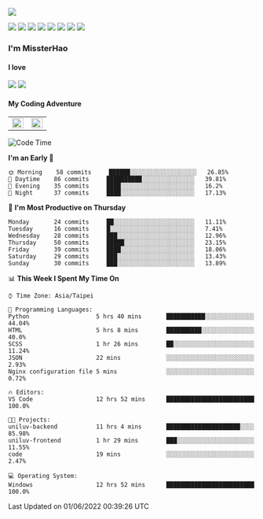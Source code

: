 ![](https://komarev.com/ghpvc/?username=MissterHao&color=ff69b4)

[![](https://img.shields.io/badge/Amazon%20AWS-%23232F3E?logo=amazon-aws&logoColor=white&style=for-the-badge)](https://aws.amazon.com/)
[![](https://img.shields.io/badge/Python-3776AB?style=for-the-badge&logo=python&logoColor=white)](https://www.djangoproject.com/)
[![](https://img.shields.io/badge/Django-092E20?style=for-the-badge&logo=django&logoColor=white)](https://www.python.org/)
[![](https://img.shields.io/badge/Flask-000000?style=for-the-badge&logo=flask&logoColor=white)](https://flask.palletsprojects.com/en/2.1.x/)
[![](https://img.shields.io/badge/go-%2300ADD8.svg?&style=for-the-badge&logo=go&logoColor=white)](https://golang.org/)
[![](https://img.shields.io/badge/javascript-%23F7DF1E.svg?&style=for-the-badge&logo=javascript&logoColor=black)](https://www.javascript.com/)
[![](https://img.shields.io/badge/mysql-%234479A1.svg?&style=for-the-badge&logo=mysql&logoColor=white)](https://www.mysql.com/)
[![](https://img.shields.io/badge/docker-%232496ED.svg?&style=for-the-badge&logo=docker&logoColor=white)](https://www.docker.com/)

### I'm MissterHao

#### I love  
![](https://img.shields.io/badge/Netflix-E50914?style=for-the-badge&logo=netflix&logoColor=white)
![](https://img.shields.io/badge/YouTube-FF0000?style=for-the-badge&logo=youtube&logoColor=white)

#### My Coding Adventure
<!-- Readme stats -->
<!-- https://github.com/anuraghazra/github-readme-stats -->
<table>
<tr>
    <td valign="top" width="50%">
    <img src="https://github-readme-stats.vercel.app/api?username=MissterHao&hide_border=true&show_icons=true&locale=en" align="left" style="width: 100%" />
    </td>
    <td valign="top" width="50%">
    <img src="https://github-readme-stats.vercel.app/api/top-langs?username=MissterHao&hide_border=true&show_icons=true&locale=en&layout=compact" align="left" style="width: 100%" />
    </td>
</tr>
</table>  


<!--START_SECTION:waka-->
![Code Time](http://img.shields.io/badge/Code%20Time-314%20hrs%2020%20mins-blue)

**I'm an Early 🐤** 

```text
🌞 Morning    58 commits     ██████░░░░░░░░░░░░░░░░░░░   26.85% 
🌆 Daytime    86 commits     ██████████░░░░░░░░░░░░░░░   39.81% 
🌃 Evening    35 commits     ████░░░░░░░░░░░░░░░░░░░░░   16.2% 
🌙 Night      37 commits     ████░░░░░░░░░░░░░░░░░░░░░   17.13%

```
📅 **I'm Most Productive on Thursday** 

```text
Monday       24 commits     ██░░░░░░░░░░░░░░░░░░░░░░░   11.11% 
Tuesday      16 commits     █░░░░░░░░░░░░░░░░░░░░░░░░   7.41% 
Wednesday    28 commits     ███░░░░░░░░░░░░░░░░░░░░░░   12.96% 
Thursday     50 commits     █████░░░░░░░░░░░░░░░░░░░░   23.15% 
Friday       39 commits     ████░░░░░░░░░░░░░░░░░░░░░   18.06% 
Saturday     29 commits     ███░░░░░░░░░░░░░░░░░░░░░░   13.43% 
Sunday       30 commits     ███░░░░░░░░░░░░░░░░░░░░░░   13.89%

```


📊 **This Week I Spent My Time On** 

```text
⌚︎ Time Zone: Asia/Taipei

💬 Programming Languages: 
Python                   5 hrs 40 mins       ███████████░░░░░░░░░░░░░░   44.04% 
HTML                     5 hrs 8 mins        ██████████░░░░░░░░░░░░░░░   40.0% 
SCSS                     1 hr 26 mins        ██░░░░░░░░░░░░░░░░░░░░░░░   11.24% 
JSON                     22 mins             ░░░░░░░░░░░░░░░░░░░░░░░░░   2.93% 
Nginx configuration file 5 mins              ░░░░░░░░░░░░░░░░░░░░░░░░░   0.72%

🔥 Editors: 
VS Code                  12 hrs 52 mins      █████████████████████████   100.0%

🐱‍💻 Projects: 
uniluv-backend           11 hrs 4 mins       █████████████████████░░░░   85.98% 
uniluv-frontend          1 hr 29 mins        ███░░░░░░░░░░░░░░░░░░░░░░   11.55% 
code                     19 mins             ░░░░░░░░░░░░░░░░░░░░░░░░░   2.47%

💻 Operating System: 
Windows                  12 hrs 52 mins      █████████████████████████   100.0%

```


 Last Updated on 01/06/2022 00:39:26 UTC
<!--END_SECTION:waka-->

<!--
**MissterHao/MissterHao** is a ✨ _special_ ✨ repository because its `README.md` (this file) appears on your GitHub profile.

Here are some ideas to get you started:

- 🔭 I’m currently working on ...
- 🌱 I’m currently learning ...
- 👯 I’m looking to collaborate on ...
- 🤔 I’m looking for help with ...
- 💬 Ask me about ...
- 📫 How to reach me: ...
- 😄 Pronouns: ...
- ⚡ Fun fact: ...
-->
